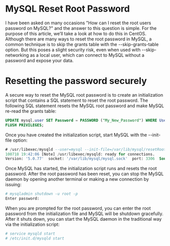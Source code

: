 MySQL Reset Root Password
=========================

I have been asked on many occasions "How can I reset the root users password on MySQL?" and the answer to this question is simple. For the purpose of this article, we’ll take a look at how to do this in CentOS. Although there are many ways to reset the root password in MySQL, a common technique is to skip the grants table with the --skip-grants-table option. But this poses a slight security risk, even when used with --skip-networking as a local user, which can connect to MySQL without a password and expose your data.

Resetting the password securely
===============================
A secure way to reset the MySQL root password is to create an initialization script that contains a SQL statement to reset the root password. The following SQL statement resets the MySQL root password and make MySQL re-read the grants table:

```sql
UPDATE mysql.user SET Password = PASSWORD ("My_New_Password") WHERE User = "root";
FLUSH PRIVILEGES;
```

Once you have created the initialization script, start MySQL with the --init-file option:

```sql
# /usr/libexec/mysqld --user=mysql --init-file=/var/lib/mysql/resetRoot.sql
100718 19:42:06 [Note] /usr/libexec/mysqld: ready for connections.
Version: '5.0.77'  socket: '/var/lib/mysql/mysql.sock'  port: 3306  Source distribution
```

Once MySQL has started, the initialization script runs and resets the root password. After the root password has been reset, you can stop the MySQL daemon by opening another terminal or making a new connection by issuing:

```bash
# mysqladmin shutdown -u root -p
Enter password:
```

When you are prompted for the root password, you can enter the root password from the initialization file and MySQL will be shutdown gracefully.  After it shuts down, you can start the MySQL daemon in the traditional way via the initialization script:

```bash
# service mysqld start
# /etc/init.d/mysqld start
```
